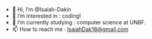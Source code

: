 - 👋 Hi, I’m @Isaiah-Dakin
- 👀 I’m interested in : coding!
- 🌱 I’m currently studying : computer science at UNBF.
- 📫 How to reach me : IsaiahDak16@gmail.com
